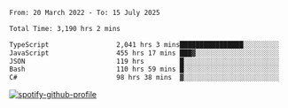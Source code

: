<!--START_SECTION:waka-->

```txt
From: 20 March 2022 - To: 15 July 2025

Total Time: 3,190 hrs 2 mins

TypeScript                 2,041 hrs 3 mins████████████████░░░░░░░░░   63.98 %
JavaScript                 455 hrs 17 mins ███▓░░░░░░░░░░░░░░░░░░░░░   14.27 %
JSON                       119 hrs         █░░░░░░░░░░░░░░░░░░░░░░░░   03.73 %
Bash                       110 hrs 59 mins █░░░░░░░░░░░░░░░░░░░░░░░░   03.48 %
C#                         98 hrs 38 mins  ▓░░░░░░░░░░░░░░░░░░░░░░░░   03.09 %
```

<!--END_SECTION:waka-->
[![spotify-github-profile](https://spotify-github-profile.vercel.app/api/view?uid=c00zprrvy9xiloa9qnco3hmng&cover_image=true&theme=novatorem&show_offline=false&background_color=121212&bar_color=53b14f&bar_color_cover=false)](https://spotify-github-profile.vercel.app/api/view?uid=c00zprrvy9xiloa9qnco3hmng&redirect=true)



